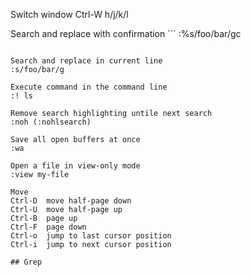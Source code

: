 Switch window
Ctrl-W h/j/k/l

Search and replace with confirmation
´´´
:%s/foo/bar/gc
```

Search and replace in current line
:s/foo/bar/g

Execute command in the command line
:! ls

Remove search highlighting untile next search
:noh (:nohlsearch)

Save all open buffers at once
:wa

Open a file in view-only mode
:view my-file

Move
Ctrl-D  move half-page down
Ctrl-U  move half-page up
Ctrl-B  page up
Ctrl-F  page down
Ctrl-o  jump to last cursor position
Ctrl-i  jump to next cursor position

## Grep

